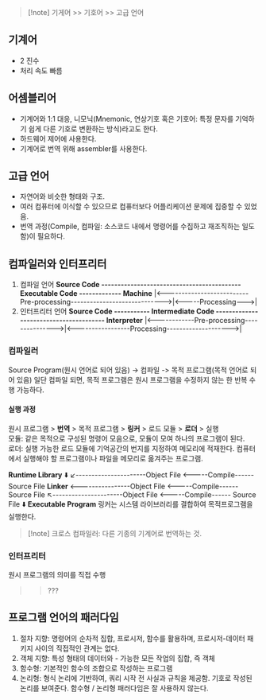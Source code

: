 >[!note] 기게어 >> 기호어 >> 고급 언어
## 기계어
- 2 진수
- 처리 속도 빠름
## 어셈블리어
- 기계어와 1:1 대응, 니모닉(Mnemonic, 연상기호 혹은 기호어: 특정 문자를 기억하기 쉽게 다른 기호로 변환하는 방식)라고도 한다.
- 하드웨어 제어에 사용한다.
- 기계어로 번역 위해 assembler를 사용한다.
## 고급 언어
- 자연어와 비슷한 형태와 구조.
- 여러 컴퓨터에 이식할 수 있으므로 컴퓨터보다 어플리케이션 문제에 집중할 수 있었음.
- 번역 과정(Compile, 컴파일: 소스코드 내에서 명령어를 수집하고 재조직하는 일도 함)이 필요하다.

## 컴파일러와 인터프리터
1. 컴파일 언어
**Source Code -------------------------------------------Executable Code ------------- Machine**
|<--------------------------Pre-processing----------------------------->|<-----Processing--->|
2. 인터프리터 언어
**Source Code ----------- Intermediate Code --------------------------------------- Interpreter**
|<------------Pre-processing--------------->|<-----------------Processing-------------------->|
### 컴파일러
Source Program(원시 언어로 되어 있음) -> 컴파일 -> 목적 프로그램(목적 언어로 되어 있음)
일단 컴파일 되면, 목적 프로그램은 원시 프로그램을 수정하지 않는 한 반복 수행 가능하다.
#### 실행 과정
원시 프로그램 > **번역** > 목적 프로그램 > **링커** > 로드 모듈 > **로더** > 실행  
모듈: 같은 목적으로 구성된 명령어 모음으로, 모듈이 모여 하나의 프로그램이 된다.  
로더: 실행 가능한 로드 모듈에 기억공간의 번지를 지정하여 메모리에 적재한다. 컴퓨터에서 실행해야 할 프로그램이나 파일을 메모리로 옮겨주는 프로그램.

**Runtime Library**
⬇️
   ↙----------------------Object File <-----Compile------ Source File
**Linker** <----------------Object File <-----Compile------ Source File
   ↖----------------------Object File <-----Compile------ Source File
⬇️
**Executable Program**
링커는 시스템 라이브러리를 결합하여 목적프로그램을 실행한다.

> [!note] 크로스 컴파일러: 다른 기종의 기계어로 번역하는 것.
### 인터프리터
원시 프로그램의 의미를 직접 수행

>> ???

## 프로그램 언어의 패러다임
1. 절차 지향: 명령어의 순차적 집합, 프로시저, 함수를 활용하며, 프로시저-데이터 패키지 사이의 직접적인 관계는 없다.
2. 객체 지향: 특성 형태의 데이터와 - 가능한 모든 작업의 집합, 즉 객체
3. 함수형: 기본적인 함수의 조합으로 작성하는 프로그램
4. 논리형: 형식 논리에 기반하여, 쿼리 시작 전 사실과 규칙을 제공함. 기호로 작성된 논리를 보여준다.
함수형 / 논리형 패러다임은 잘 사용하지 않는다.

